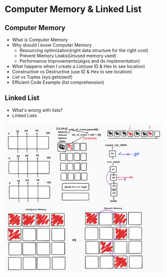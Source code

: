 # Computer Memory & Linked List

## Computer Memory

- What is Computer Memory
- Why should I know Computer Memory
  - Resourcing optimization(right data structure for the right cost)
  - Prevent Memory Leaks(Unused memory used)
  - Performance Improvements(algos and ds implementation)
- What happens when I create a List(use ID & Hex to see location)
- Constructive vs Destructive (use ID & Hex to see location)
- List vs Tuples (sys.getsizeof)
- Efficient Code Example (list comprehension)

## Linked List

- What's wrong with lists?
- Linked Lists

![draw](./resources/drawings.png)
